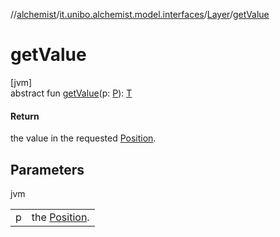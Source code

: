 //[alchemist](../../../index.md)/[it.unibo.alchemist.model.interfaces](../index.md)/[Layer](index.md)/[getValue](get-value.md)

# getValue

[jvm]\
abstract fun [getValue](get-value.md)(p: [P](../../it.unibo.alchemist.boundary.interfaces/-output-monitor/index.md)): [T](../../it.unibo.alchemist.boundary.interfaces/-output-monitor/index.md)

#### Return

the value in the requested [Position](../-position/index.md).

## Parameters

jvm

| | |
|---|---|
| p | the [Position](../-position/index.md). |
